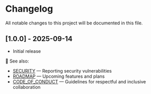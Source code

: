 # Changelog

All notable changes to this project will be documented in this file.

## [1.0.0] - 2025-09-14

- Initial release

📌 See also:

- [SECURITY][security-url] — Reporting security vulnerabilities  
- [ROADMAP][project_roadmap-url] — Upcoming features and plans  
- [CODE_OF_CONDUCT][code_of_conduct-url] — Guidelines for respectful and inclusive collaboration  

<!-- ## [Unreleased]

### Added
- Feature X to improve response handling.
- New helper functions for API response formatting.

### Fixed
- Fixed bug with null error messages. -->

<!-- MARKDOWN LINKS -->
[security-url]: https://github.com/rodrigogalura/tuner/blob/main/.github/SECURITY.md
[project_roadmap-url]: https://github.com/users/rodrigogalura/projects/10/views/5?layout=board
[code_of_conduct-url]: https://github.com/rodrigogalura/tuner/blob/main/CODE_OF_CONDUCT.md
